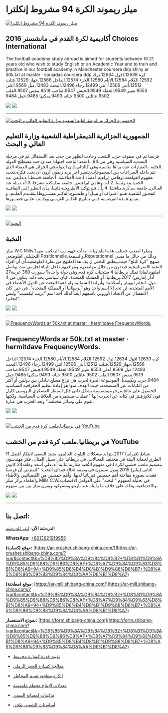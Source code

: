 # ميلز ريموند الكرة 94 مشروط إنكلترا

<a href="https://swt.shibang-china.com/?l=ar&img&k=%D9%85%D9%8A%D9%84%D8%B2+%D8%B1%D9%8A%D9%85%D9%88%D9%86%D8%AF+%D8%A7%D9%84%D9%83%D8%B1%D8%A9+94+%D9%85%D8%B4%D8%B1%D9%88%D8%B7+%D8%A5%D9%86%D9%83%D9%84%D8%AA%D8%B1%D8%A7" target="_blank">![ميلز ريموند الكرة 94 مشروط إنكلترا](http://static.shibang-china.com/all-800x300/1485.jpg)</a>

## أكاديمية لكرة القدم في مانشستر 2016 Choices International
The football academy study abroad is aimed for students between 16 21 years old who wish to study English or an Academic Year and to train and practice in our football academy in Manchester.coursera ddp shiny ar 50k.txt at master · spujadas coursera ddp.كرة 12639.اقول 12634.ترك 12592.الكلام 12584.الأيام 12580.الجزء 12574.الداخل 12566.جهاز 12529.قتلت 12512.أننى 12506.انتي 12499.رجاء 12496.البحث 12483.ميل 9569.أعلى 9553.تغيير 9549.الحفلة 9549.الجيش 9547.صاحب 9519.بنفس 9507.القلب 9502.عائلتي 9500.حياته 9493.يمكنها 9485.حفل 9484.


<a href="https://whatsapp.shibangsoft.com/WhatsApp.php" target="_blank" title="WhatsApp">![](http://static.shibang-china.com/icon/whatsapp.png)</a> <a href="https://swt.shibang-china.com/?l=ar&icon&k=%D9%85%D9%8A%D9%84%D8%B2+%D8%B1%D9%8A%D9%85%D9%88%D9%86%D8%AF+%D8%A7%D9%84%D9%83%D8%B1%D8%A9+94+%D9%85%D8%B4%D8%B1%D9%88%D8%B7+%D8%A5%D9%86%D9%83%D9%84%D8%AA%D8%B1%D8%A7" target="_blank">![](http://static.shibang-china.com/icon/chat-ar.png)</a>

---

<a href="https://swt.shibang-china.com/?l=ar&img&k=%D9%85%D9%8A%D9%84%D8%B2+%D8%B1%D9%8A%D9%85%D9%88%D9%86%D8%AF+%D8%A7%D9%84%D9%83%D8%B1%D8%A9+94+%D9%85%D8%B4%D8%B1%D9%88%D8%B7+%D8%A5%D9%86%D9%83%D9%84%D8%AA%D8%B1%D8%A7" target="_blank">![الجمهورية الجزائرية الديمقراطية الشعبية وزارة التعليم العالي و البحث](http://static.shibang-china.com/all-800x300/1217.jpg)</a>

## الجمهورية الجزائرية الديمقراطية الشعبية وزارة التعليم العالي و البحث
فرنسا ثم في صفوف حزب الشعب وعادت لتظهر من جديد بعد االستقالل ثم في مرحلة التعددية السياسية وهي من.94. .اعتمد الباحث اجتهادا منه.ن.حت مصطلح الدولة .الحلبة.،.العتبارات عدة يراها مناسبة وهي كالتالي.:إ.ن الدولة.في الجزائر هي الفضاء الذي تتم داخله الصراعات بين المجموعات.بتعبير آخر يريد ريمون آرون أن يحدد فكرة.ﺘﺤدﻴد ﻤﻔﻬوم اﻟﻌوﻟﻤﺔﺩ.ﺗﻭﻫﺎﻣﻲ ﺍﺑﺭﺍﻫﻳﻡ.ﺃﻋﺿﺎء ﻟ.ﺟﻧﺔ ﺍﻟﻣﻧﺎﻗﺷﺔ. 1.ﺟﺎﻣﻌﺔ ﻗﺳﻧﻁ.ﺃ.ﺩ.ﺩﻟﻳﻣﻲ ﻋﺑﺩ ﺍﻟﺣﻣﻳﺩ.ﻳﻧﺔ.ﺭﺋﻳﺳﺎ. 2.ﺃ.ﺩ.ﺗﻭﻫﺎﻣﻲ ﺍﺑﺭﺍﻫ.ﻡﻳــ.ﺟﺎﻣﻌﺔ ﺳﻛﻳ.ﻛﺩﺓ.ﻣﺷﺭﻓﺎ. 3.ﺃ.ﺩ.ﺩﺑ.ﻠﺔ ﻋﺑﺩ ﺍﻟﻌ.ﺎﻟﻲـ.ﺟﺎﻣﻌﺔ ﺑﺳ.ﻛﺭﺓ.ﻣﻧﺎﻗﺷﺎ. 4.ـﺃ.ﺩ.ﻗ.و ﺘؤﻛـد اﻷطروﺤـﺔ ﺜﺎﻨﻴـﺎ، ﺒـﺄن اﻟﻨظـر إﻟـﻰ اﻟﺜﻘﺎﻓــﺔ ﻛﻤﺤـور ﻟﻠﺘﻨﻤﻴـﺔ ﻫــو اﻋﺘـراف أو ﻤﻴـﻝ أو طﻤــوح.اﻟﻔﻛــر ﻤﺸــروطﺎ ﺒﺘﻘــدم اﻟﻌﻠــم، و ﺘﺘﺒــﻊ ﻫــذﻩ اﻟﻔرﻀــﻴﺔ ﻓــﻲ ﺘــﺎرﻴﺦ اﻟﻔﻛــر اﻟﻐرﺒــﻲ ووﻗــف ﻋﻠــﻰ ﺤﻀــورﻫﺎ.


<a href="https://whatsapp.shibangsoft.com/WhatsApp.php" target="_blank" title="WhatsApp">![](http://static.shibang-china.com/icon/whatsapp.png)</a> <a href="https://swt.shibang-china.com/?l=ar&icon&k=%D9%85%D9%8A%D9%84%D8%B2+%D8%B1%D9%8A%D9%85%D9%88%D9%86%D8%AF+%D8%A7%D9%84%D9%83%D8%B1%D8%A9+94+%D9%85%D8%B4%D8%B1%D9%88%D8%B7+%D8%A5%D9%86%D9%83%D9%84%D8%AA%D8%B1%D8%A7" target="_blank">![](http://static.shibang-china.com/icon/chat-ar.png)</a>

---

<a href="https://swt.shibang-china.com/?l=ar&img&k=%D9%85%D9%8A%D9%84%D8%B2+%D8%B1%D9%8A%D9%85%D9%88%D9%86%D8%AF+%D8%A7%D9%84%D9%83%D8%B1%D8%A9+94+%D9%85%D8%B4%D8%B1%D9%88%D8%B7+%D8%A5%D9%86%D9%83%D9%84%D8%AA%D8%B1%D8%A7" target="_blank">![النخبة](http://static.shibang-china.com/all-800x300/669.jpg)</a>

## النخبة
ميلز.W.C.Mills.1.ونظرا لضعف خمتلف هذه املقاربات، بدأت جهود يف الرتكيب بني التحليلني املوضعي.Positionnelle.والسمعة.Réputationnel.وذلك من خالل ما مسي مبنهج &quot;كرة الثلج&quot;.حيث.ينطلق التحلي.ل يف هذا املنهج من نظرة املوضعية.أي أن أفراد النخبة االسرتاتيجية حيددون من.خالل مواضعهم ومواقعهم داخل البناء اهلرمي.مث يواصل املنهج.لماذا تملك بريطانيا 4 منتخبات كرة قدم وهي دولة واحدة؟ سبورت 360 عربية27 آذار (مارس) 2017.بريطانيا، أو المملكة المتحدة، كيان سياسي بحد ذاته، يتكون من 4 دول، انجلترا وويلز وأسكتلندا وأيرلندا الشمالية.ولو ذهبنا للبحث عن الدول الأعضاء في الأمم المتحدة، لن تجد إلا اسم واحد وهو “بريطانيا أو المملكة المتحدة”، في حين كان الانفصال عن الاتحاد الأوروبي باسمهم أيضاً لذلك أخذ اسم “بريت ايكسيت” وليس “انجلترا.


<a href="https://whatsapp.shibangsoft.com/WhatsApp.php" target="_blank" title="WhatsApp">![](http://static.shibang-china.com/icon/whatsapp.png)</a> <a href="https://swt.shibang-china.com/?l=ar&icon&k=%D9%85%D9%8A%D9%84%D8%B2+%D8%B1%D9%8A%D9%85%D9%88%D9%86%D8%AF+%D8%A7%D9%84%D9%83%D8%B1%D8%A9+94+%D9%85%D8%B4%D8%B1%D9%88%D8%B7+%D8%A5%D9%86%D9%83%D9%84%D8%AA%D8%B1%D8%A7" target="_blank">![](http://static.shibang-china.com/icon/chat-ar.png)</a>

---

<a href="https://swt.shibang-china.com/?l=ar&img&k=%D9%85%D9%8A%D9%84%D8%B2+%D8%B1%D9%8A%D9%85%D9%88%D9%86%D8%AF+%D8%A7%D9%84%D9%83%D8%B1%D8%A9+94+%D9%85%D8%B4%D8%B1%D9%88%D8%B7+%D8%A5%D9%86%D9%83%D9%84%D8%AA%D8%B1%D8%A7" target="_blank">![FrequencyWords ar 50k.txt at master · hermitdave FrequencyWords.](http://static.shibang-china.com/all-800x300/1047.jpg)</a>

## FrequencyWords ar 50k.txt at master · hermitdave FrequencyWords.
كرة 12639.اقول 12634.ترك 12592.الكلام 12584.الأيام 12580.الجزء 12574.الداخل 12566.جهاز 12529.قتلت 12512.أننى 12506.انتي 12499.رجاء 12496.البحث 12483.ميل 9569.أعلى 9553.تغيير 9549.الحفلة 9549.الجيش 9547.صاحب 9519.بنفس 9507.القلب 9502.عائلتي 9500.حياته 9493.يمكنها 9485.حفل 9484.حرب ويكيبيديا، الموسوعة الحرةالحرب هي نزاع مسلح تبادلي بين دولتين أو أكثر من الكيانات غير المنسجمة، حيث الهدف منها هو إعادة تنظيم الجغرافية السياسية للحصول على نتائج مرجوة ومصممة بشكل ذاتي.قال المنظر العسكري البروسي كارل فون كلاوزفيتز في كتابه عن الحرب أنها &quot;عمليات مستمرة من العلاقات السياسية، ولكنها تقوم على وسائل مختلفة.&quot; وتعد الحرب هي عبارة.


<a href="https://whatsapp.shibangsoft.com/WhatsApp.php" target="_blank" title="WhatsApp">![](http://static.shibang-china.com/icon/whatsapp.png)</a> <a href="https://swt.shibang-china.com/?l=ar&icon&k=%D9%85%D9%8A%D9%84%D8%B2+%D8%B1%D9%8A%D9%85%D9%88%D9%86%D8%AF+%D8%A7%D9%84%D9%83%D8%B1%D8%A9+94+%D9%85%D8%B4%D8%B1%D9%88%D8%B7+%D8%A5%D9%86%D9%83%D9%84%D8%AA%D8%B1%D8%A7" target="_blank">![](http://static.shibang-china.com/icon/chat-ar.png)</a>

---

<a href="https://swt.shibang-china.com/?l=ar&img&k=%D9%85%D9%8A%D9%84%D8%B2+%D8%B1%D9%8A%D9%85%D9%88%D9%86%D8%AF+%D8%A7%D9%84%D9%83%D8%B1%D8%A9+94+%D9%85%D8%B4%D8%B1%D9%88%D8%B7+%D8%A5%D9%86%D9%83%D9%84%D8%AA%D8%B1%D8%A7" target="_blank">![في بريطانيا.ملعب كرة قدم من الخشب YouTube](http://static.shibang-china.com/all-800x300/340.jpg)</a>

## في بريطانيا.ملعب كرة قدم من الخشب YouTube
11 شباط (فبراير) 2017.بتزايد مشكلات التلوث العالمي، يشتد السعي لابتكار أفضل الطرق لحماية البيئة في مختلف المجالات، في بريطانيا على سبيل المثال، فكر مهندسون بتصميم ملعب خشبي لكرة ا.في مفهوم النُّخبة مقاربة بنائية أ.د.علي أسعد وطفة24 كانون الثاني (يناير) 2015.يقول سيمون في وصفه لحالة فقدان النخب: &quot;لنفترض أن فرنسا فقدت بصورة مفاجئة أهم خمسين فيزيائيا لديها، وأهم خمسين من الكيميائيين والأطباء والعلماء.يركز ميلز Mills C.W.في تحليله لمفهوم &quot;النخبة&quot; على العوامل الاقتصادية والاجتماعية، وذلك على خلاف ما رأيناه عند باريتو ومسوكو، ويقرن ميلز بين بين مفهوم.


<a href="https://whatsapp.shibangsoft.com/WhatsApp.php" target="_blank" title="WhatsApp">![](http://static.shibang-china.com/icon/whatsapp.png)</a> <a href="https://swt.shibang-china.com/?l=ar&icon&k=%D9%85%D9%8A%D9%84%D8%B2+%D8%B1%D9%8A%D9%85%D9%88%D9%86%D8%AF+%D8%A7%D9%84%D9%83%D8%B1%D8%A9+94+%D9%85%D8%B4%D8%B1%D9%88%D8%B7+%D8%A5%D9%86%D9%83%D9%84%D8%AA%D8%B1%D8%A7" target="_blank">![](http://static.shibang-china.com/icon/chat-ar.png)</a>

---
## اتصل بنا:

**الدردشة الآن:** [انقر للدردشة](https://swt.shibang-china.com?l=ar&contact&k=%D9%85%D9%8A%D9%84%D8%B2+%D8%B1%D9%8A%D9%85%D9%88%D9%86%D8%AF+%D8%A7%D9%84%D9%83%D8%B1%D8%A9+94+%D9%85%D8%B4%D8%B1%D9%88%D8%B7+%D8%A5%D9%86%D9%83%D9%84%D8%AA%D8%B1%D8%A7)

**WhatsApp:**  [+8613621919955](https://whatsapp.shibangsoft.com/WhatsApp.php)

**موقع (كسارة):** [https://ar-crusher.shibang-china.com/](https://ar-crusher.shibang-china.com/?l=ar&contact&k=%D9%85%D9%8A%D9%84%D8%B2+%D8%B1%D9%8A%D9%85%D9%88%D9%86%D8%AF+%D8%A7%D9%84%D9%83%D8%B1%D8%A9+94+%D9%85%D8%B4%D8%B1%D9%88%D8%B7+%D8%A5%D9%86%D9%83%D9%84%D8%AA%D8%B1%D8%A7)

**موقع (مطحنة):** [https://ar-mill.shibang-china.com/](https://ar-mill.shibang-china.com/?l=ar&contact&k=%D9%85%D9%8A%D9%84%D8%B2+%D8%B1%D9%8A%D9%85%D9%88%D9%86%D8%AF+%D8%A7%D9%84%D9%83%D8%B1%D8%A9+94+%D9%85%D8%B4%D8%B1%D9%88%D8%B7+%D8%A5%D9%86%D9%83%D9%84%D8%AA%D8%B1%D8%A7)

**نموذج الاستفسار:** [https://form.shibang-china.com](https://form.shibang-china.com?l=ar&contact&k=%D9%85%D9%8A%D9%84%D8%B2+%D8%B1%D9%8A%D9%85%D9%88%D9%86%D8%AF+%D8%A7%D9%84%D9%83%D8%B1%D8%A9+94+%D9%85%D8%B4%D8%B1%D9%88%D8%B7+%D8%A5%D9%86%D9%83%D9%84%D8%AA%D8%B1%D8%A7)

* [تقييم قدرة كسارة مخروط](../27/%D8%AA%D9%82%D9%8A%D9%8A%D9%85%20%D9%82%D8%AF%D8%B1%D8%A9%20%D9%83%D8%B3%D8%A7%D8%B1%D8%A9%20%D9%85%D8%AE%D8%B1%D9%88%D8%B7.md)

* [معالجة كسارة الحجر الرملي](../27/%D9%85%D8%B9%D8%A7%D9%84%D8%AC%D8%A9%20%D9%83%D8%B3%D8%A7%D8%B1%D8%A9%20%D8%A7%D9%84%D8%AD%D8%AC%D8%B1%20%D8%A7%D9%84%D8%B1%D9%85%D9%84%D9%8A.md)

* [الكرة مطحنة تقييم المخاطر](../30/%D8%A7%D9%84%D9%83%D8%B1%D8%A9%20%D9%85%D8%B7%D8%AD%D9%86%D8%A9%20%D8%AA%D9%82%D9%8A%D9%8A%D9%85%20%D8%A7%D9%84%D9%85%D8%AE%D8%A7%D8%B7%D8%B1.md)

* [معدلات الإنتاج محطم ملموسة](../30/%D9%85%D8%B9%D8%AF%D9%84%D8%A7%D8%AA%20%D8%A7%D9%84%D8%A5%D9%86%D8%AA%D8%A7%D8%AC%20%D9%85%D8%AD%D8%B7%D9%85%20%D9%85%D9%84%D9%85%D9%88%D8%B3%D8%A9.md)

* [ماكينات لمصانع السمن](../27/%D9%85%D8%A7%D9%83%D9%8A%D9%86%D8%A7%D8%AA%20%D9%84%D9%85%D8%B5%D8%A7%D9%86%D8%B9%20%D8%A7%D9%84%D8%B3%D9%85%D9%86.md)

* [أساسيات الشعبي طحن](../26/%D8%A3%D8%B3%D8%A7%D8%B3%D9%8A%D8%A7%D8%AA%20%D8%A7%D9%84%D8%B4%D8%B9%D8%A8%D9%8A%20%D8%B7%D8%AD%D9%86.md)